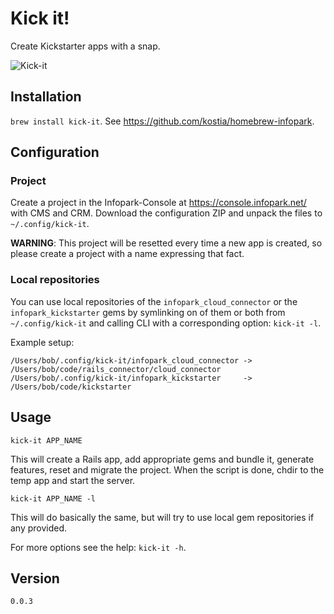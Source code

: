 # Kick it!

Create Kickstarter apps with a snap.

![Kick-it](https://raw.github.com/kostia/kick-it/master/kick-it.png)

## Installation

`brew install kick-it`. See https://github.com/kostia/homebrew-infopark.

## Configuration

### Project

Create a project in the Infopark-Console at https://console.infopark.net/ with CMS and CRM.
Download the configuration ZIP and unpack the files to `~/.config/kick-it`.

__WARNING__: This project will be resetted every time a new app is created, so please create a
project with a name expressing that fact.

### Local repositories

You can use local repositories of the `infopark_cloud_connector` or the `infopark_kickstarter`
gems by symlinking on of them or both from `~/.config/kick-it`
and calling CLI with a corresponding option: `kick-it -l`.

Example setup:
```
/Users/bob/.config/kick-it/infopark_cloud_connector -> /Users/bob/code/rails_connector/cloud_connector
/Users/bob/.config/kick-it/infopark_kickstarter     -> /Users/bob/code/kickstarter
```

## Usage

`kick-it APP_NAME`

This will create a Rails app, add appropriate gems and bundle it, generate features, reset and migrate the project.
When the script is done, chdir to the temp app and start the server.

`kick-it APP_NAME -l`

This will do basically the same, but will try to use local gem repositories if any provided.

For more options see the help: `kick-it -h`.

## Version

`0.0.3`

